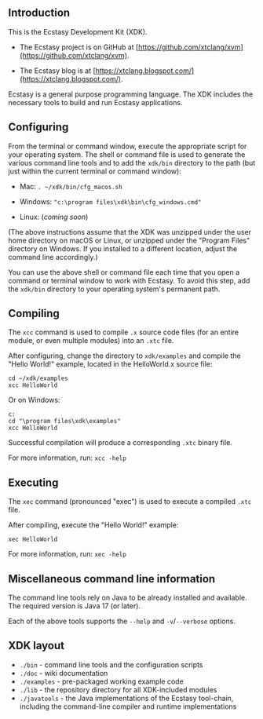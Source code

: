 ## Introduction

This is the Ecstasy Development Kit (XDK).

* The Ecstasy project is on GitHub at
  [https://github.com/xtclang/xvm](https://github.com/xtclang/xvm).

* The Ecstasy blog is at
  [https://xtclang.blogspot.com/](https://xtclang.blogspot.com/).

Ecstasy is a general purpose programming language. The XDK includes the
necessary tools to build and run Ecstasy applications.

## Configuring

From the terminal or command window, execute the appropriate script for
your operating system. The shell or command file is used to generate the
various command line tools and to add the `xdk/bin` directory to the path
(but just within the current terminal or command window):

* Mac: `. ~/xdk/bin/cfg_macos.sh`

* Windows: `"c:\program files\xdk\bin\cfg_windows.cmd"`

* Linux: (_coming soon_)

(The above instructions assume that the XDK was unzipped under the user
home directory on macOS or Linux, or unzipped under the "Program Files"
directory on Windows. If you installed to a different location, adjust
the command line accordingly.)

You can use the above shell or command file each time that you open a
command or terminal window to work with Ecstasy. To avoid this step, add
the `xdk/bin` directory to your operating system's permanent path.

## Compiling

The `xcc` command is used to compile `.x` source code files (for an entire
module, or even multiple modules) into an `.xtc` file.

After configuring, change the directory to `xdk/examples` and compile the
"Hello World!" example, located in the HelloWorld.x source file:

    cd ~/xdk/examples
    xcc HelloWorld

Or on Windows:

    c:
    cd "\program files\xdk\examples"
    xcc HelloWorld

Successful compilation will produce a corresponding `.xtc` binary file.

For more information, run: `xcc -help`

## Executing

The `xec` command (pronounced "exec") is used to execute a compiled
`.xtc` file.

After compiling, execute the "Hello World!" example:

    xec HelloWorld

For more information, run: `xec -help`

## Miscellaneous command line information

The command line tools rely on Java to be already installed and available.
The required version is Java 17 (or later).

Each of the above tools supports the `--help` and `-v`/`--verbose` options.

## XDK layout

* `./bin` - command line tools and the configuration scripts
* `./doc` - wiki documentation
* `./examples` - pre-packaged working example code
* `./lib` - the repository directory for all XDK-included modules
* `./javatools` - the Java implementations of the Ecstasy tool-chain,
  including the command-line compiler and runtime implementations

